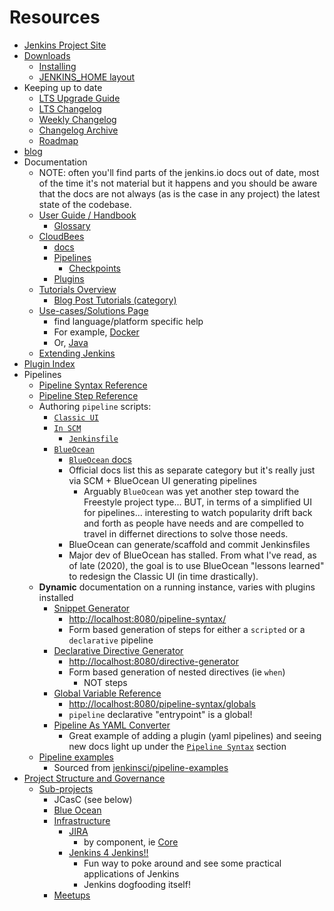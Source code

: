 # Resources

- [Jenkins Project Site](https://www.jenkins.io/)
- [Downloads](https://www.jenkins.io/download)
  - [Installing](https://www.jenkins.io/doc/book/installing/)
  - [JENKINS_HOME layout](https://wiki.jenkins.io/display/jenkins/administering+jenkins)
- Keeping up to date
  - [LTS Upgrade Guide](https://www.jenkins.io/doc/upgrade-guide/)
  - [LTS Changelog](https://www.jenkins.io/changelog-stable)
  - [Weekly Changelog](https://www.jenkins.io/changelog)
  - [Changelog Archive](https://www.jenkins.io/changelog-old)
  - [Roadmap](https://www.jenkins.io/projects/roadmap)
- [blog](https://www.jenkins.io/node/)
- Documentation
  - NOTE: often you'll find parts of the jenkins.io docs out of date, most of the time it's not material but it happens and you should be aware that the docs are not always (as is the case in any project) the latest state of the codebase. 
  - [User Guide / Handbook](https://www.jenkins.io/doc/)
    - [Glossary](https://www.jenkins.io/doc/book/glossary/)
  - [CloudBees](https://www.cloudbees.com)
    - [docs](https://docs.cloudbees.com/)
    - [Pipelines](https://docs.cloudbees.com/docs/admin-resources/latest/pipelines/)
      - [Checkpoints](https://docs.cloudbees.com/docs/admin-resources/latest/pipelines/administering-jenkins-pipeline#inserting-checkpoints)
    - [Plugins](https://docs.cloudbees.com/docs/admin-resources/latest/plugin-management/)
  - [Tutorials Overview](https://www.jenkins.io/doc/tutorials)
    - [Blog Post Tutorials (category)](https://www.jenkins.io/node/tags/tutorial/)
  - [Use-cases/Solutions Page](https://www.jenkins.io/solutions/)
    - find language/platform specific help
    - For example, [Docker](https://www.jenkins.io/solutions/docker/)
    - Or, [Java](https://www.jenkins.io/solutions/java/)
  - [Extending Jenkins](https://www.jenkins.io/doc/developer/)
- [Plugin Index](https://plugins.jenkins.io/)
- Pipelines
  - [Pipeline Syntax Reference](https://www.jenkins.io/doc/book/pipeline/syntax/)
  - [Pipeline Step Reference](https://www.jenkins.io/doc/pipeline/steps)
  - Authoring `pipeline` scripts:
    - [`Classic UI`](https://www.jenkins.io/doc/book/pipeline/getting-started/#through-the-classic-ui)
    - [`In SCM`](https://www.jenkins.io/doc/book/pipeline/getting-started/#defining-a-pipeline-in-scm)
      - [`Jenkinsfile`](https://www.jenkins.io/doc/book/pipeline/jenkinsfile/)
    - [`BlueOcean`](https://www.jenkins.io/doc/book/pipeline/getting-started/#through-blue-ocean)
      - [`BlueOcean` docs](jenkins.io/doc/book/blueocean/)
      - Official docs list this as separate category but it's really just via SCM + BlueOcean UI generating pipelines
        - Arguably `BlueOcean` was yet another step toward the Freestyle project type... BUT, in terms of a simplified UI for pipelines... interesting to watch popularity drift back and forth as people have needs and are compelled to travel in differnet directions to solve those needs.
      - BlueOcean can generate/scaffold and commit Jenkinsfiles
      - Major dev of BlueOcean has stalled. From what I've read, as of late (2020), the goal is to use BlueOcean "lessons learned" to redesign the Classic UI (in time drastically).
  - **Dynamic** documentation on a running instance, varies with plugins installed
    - [Snippet Generator](https://www.jenkins.io/doc/book/pipeline/getting-started/#snippet-generator)
      - <http://localhost:8080/pipeline-syntax/>
      - Form based generation of steps for either a `scripted` or a `declarative` pipeline
    - [Declarative Directive Generator](https://www.jenkins.io/doc/book/pipeline/getting-started/#directive-generator)
      - <http://localhost:8080/directive-generator>
      - Form based generation of nested directives (ie `when`)
        - NOT steps
    - [Global Variable Reference](https://www.jenkins.io/doc/book/pipeline/getting-started/#global-variable-reference)
      - <http://localhost:8080/pipeline-syntax/globals>
      - `pipeline` declarative "entrypoint" is a global!
    - [Pipeline As YAML Converter](http://jenkins:18080/job/vcs-spc/payConverter/)
      - Great example of adding a plugin (yaml pipelines) and seeing new docs light up under the [`Pipeline Syntax`](http://jenkins:18080/pipeline-syntax/) section
  - [Pipeline examples](https://www.jenkins.io/doc/pipeline/examples/)
    - Sourced from [jenkinsci/pipeline-examples](https://github.com/jenkinsci/pipeline-examples)
- [Project Structure and Governance](https://www.jenkins.io/project)
  - [Sub-projects](https://www.jenkins.io/projects/)
    - JCasC (see below)
    - [Blue Ocean](https://www.jenkins.io/projects/blueocean/)
    - [Infrastructure](https://www.jenkins.io/projects/infrastructure/)
      - [JIRA](https://issues.jenkins-ci.org)
        - by component, ie [Core](https://issues.jenkins-ci.org/browse/WEBSITE-760?jql=component%20%3D%20core)
      - [Jenkins 4 Jenkins!!](https://ci.jenkins.io/)
        - Fun way to poke around and see some practical applications of Jenkins
        - Jenkins dogfooding itself!
    - [Meetups](https://www.jenkins.io/projects/jam/)
